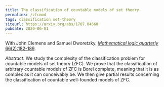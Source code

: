 ```yaml
---
title: The classification of countable models of set theory
permalink: /zfcmod
tags: classification set-theory
siteurl: https://arxiv.org/abs/1707.04660
pubdate: 2020-06-01
---
```


With John Clemens and Samuel Dworetzky. [*Mathematical logic quarterly* 66(2):182-189](https://doi.org/10.1002/malq.201900008).<!--more-->

*Abstract*: We study the complexity of the classification problem for countable models of set theory (ZFC). We prove that the classification of arbitrary countable models of ZFC is Borel complete, meaning that it is as complex as it can conceivably be. We then give partial results concerning the classification of countable well-founded models of ZFC.

